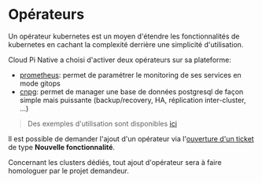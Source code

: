# Opérateurs

Un opérateur kubernetes est un moyen d'étendre les fonctionnalités de kubernetes en cachant la complexité derrière une simplicité d'utilisation.

Cloud Pi Native a choisi d'activer deux opérateurs sur sa plateforme:

- [prometheus](https://github.com/prometheus-operator/prometheus-operator): permet de paramétrer le monitoring de ses services en mode gitops
- [cnpg](https://cloudnative-pg.io/): permet de manager une base de données postgresql de façon simple mais puissante (backup/recovery, HA, réplication inter-cluster, ...)

> Des exemples d'utilisation sont disponibles [ici](/guide/tutorials.md)

Il est possible de demander l'ajout d'un opérateur via l'[ouverture d'un ticket](https://support.dev.numerique-interieur.com/) de type **Nouvelle fonctionnalité**.

Concernant les clusters dédiés, tout ajout d'opérateur sera à faire homologuer par le projet demandeur.

